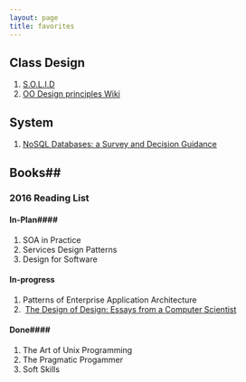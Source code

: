 ```yaml
---
layout: page
title: favorites
---
```


## Class Design

1. [S.O.L.I.D](http://yashchenkon.tech/SOLID/) 
2. [OO Design principles Wiki](http://principles-wiki.net/)

## System ##

1. [NoSQL Databases: a Survey and Decision Guidance](https://medium.baqend.com/nosql-databases-a-survey-and-decision-guidance-ea7823a822d#.ln0dldm12)


## Books##

### 2016 Reading List ###

#### In-Plan####

1. SOA in Practice
2. Services Design Patterns
3. Design for Software

#### In-progress ####

1. Patterns of Enterprise Application Architecture
2.  [The Design of Design: Essays from a Computer Scientist](https://www.amazon.cn/s?_encoding=UTF8&field-keywords=The%20Design%20of%20Design%3A%20Essays%20from%20a%20Computer%20Scientist&search-alias=books)

#### Done####

1. The Art of Unix Programming
2. The Pragmatic Progammer
3. Soft Skills


